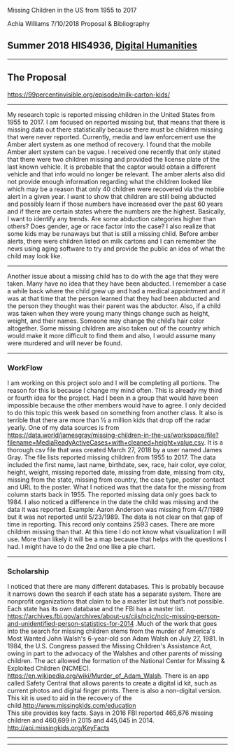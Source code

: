 Missing Children in the US from 1955 to 2017

Achia Williams
7/10/2018
Proposal & Bibliography
## Summer 2018 HIS4936, [Digital Humanities ](http://hacking-history.readthedocs.io)

---
## The Proposal
https://99percentinvisible.org/episode/milk-carton-kids/

---
My research topic is reported missing children in the United States from 1955 to 2017. I am focused on reported missing but, that means that there is missing data out there statistically because there must be children missing that were never reported. Currently, media and law enforcement use the Amber alert system as one method of recovery. I found that the mobile Amber alert system can be vague. I received one recently that only stated that there were two children missing and provided the license plate of the last known vehicle. It is probable that the captor would obtain a different vehicle and that info would no longer be relevant. The amber alerts also did not provide enough information regarding what the children looked like which may be a reason that only 40 children were recovered via the mobile alert in a given year.  I want to show that children are still being abducted and possibly learn if those numbers have increased over the past 60 years and if there are certain states where the numbers are the highest. Basically, I want to identify any trends. Are some abduction categories higher than others? Does gender, age or race factor into the case? I also realize that some kids may be runaways but that is still a missing child. Before amber alerts, there were children listed on milk cartons and I can remember the news using aging software to try and provide the public an idea of what the child may look like. 

---
Another issue about a missing child has to do with the age that they were taken. Many have no idea that they have been abducted. I remember a case a while back where the child grew up and had a medical appointment and it was at that time that the person learned that they had been abducted and the person they thought was their parent was the abductor. Also, if a child was taken when they were young many things change such as height, weight, and their names. Someone may change the child’s hair color altogether. Some missing children are also taken out of the country which would make it more difficult to find them and also, I would assume many were murdered and will never be found. 

---
### WorkFlow

I am working on this project solo and I will be completing all portions. The reason for this is because I change my mind often. This is already my third or fourth idea for the project. Had I been in a group that would have been impossible because the other members would have to agree. I only decided to do this topic this week based on something from another class. It also is terrible that there are more than ½ a million kids that drop off the radar yearly. 
One of my data sources is from https://data.world/jamesgray/missing-children-in-the-us/workspace/file?filename=MediaReadyActiveCases+with+cleaned+height+value.csv. It is a thorough csv file that was created March 27, 2018 by a user named James Gray. The file lists reported missing children from 1955 to 2017. The data included the first name, last name, birthdate, sex, race, hair color, eye color, height, weight, missing reported date, missing from date, missing from city, missing from the state, missing from country, the case type, poster contact and URL to the poster. What I noticed was that the data for the missing from column starts back in 1955. The reported missing data only goes back to 1984. I also noticed a difference in the date the child was missing and the data it was reported.  Example: Aaron Anderson was missing from 4/7/1989 but it was not reported until 5/23/1989. The data is not clear on that gap of time in reporting. This record only contains 2593 cases. There are more children missing than that. At this time I do not know what visualization I will use. More than likely it will be a map because that helps with the questions I had. I might have to do the 2nd one like a pie chart. 

---
### Scholarship
I noticed that there are many different databases. This is probably because it narrows down the search if each state has a separate system. There are nonprofit organizations that claim to be a master list but that’s not possible. Each state has its own database and the FBI has a master list. https://archives.fbi.gov/archives/about-us/cjis/ncic/ncic-missing-person-and-unidentified-person-statistics-for-2014 .Much of the work that goes into the search for missing children stems from the murder of America's Most Wanted John Walsh's 6-year-old son Adam Walsh on July 27, 1981. In 1984, the U.S. Congress passed the Missing Children's Assistance Act, owing in part to the advocacy of the Walshes and other parents of missing children. The act allowed the formation of the National Center for Missing & Exploited Children (NCMEC). https://en.wikipedia.org/wiki/Murder_of_Adam_Walsh.
There is an app called Safety Central that allows parents to create a digital id kit, such as current photos and digital finger prints. There is also a non-digital version. This kit is used to aid in the recovery of the child.http://www.missingkids.com/education  
This site provides key facts. Says in 2016 FBI reported 465,676 missing children and 460,699 in 2015 and 445,045 in 2014. http://api.missingkids.org/KeyFacts



---




---

